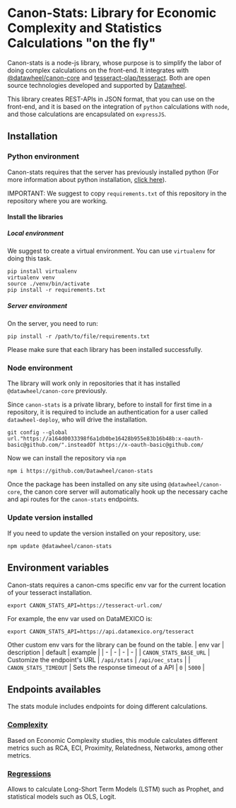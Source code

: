 # Canon-Stats: Library for Economic Complexity and Statistics Calculations "on the fly"

Canon-stats is a node-js library, whose purpose is to simplify the labor of doing complex calculations on the front-end. It integrates with [@datawheel/canon-core](https://github.com/Datawheel/canon) and [tesseract-olap/tesseract](https://github.com/tesseract-olap/tesseract). Both are open source technologies developed and supported by [Datawheel](https://datawheel.us).

This library creates REST-APIs in JSON format, that you can use on the front-end, and it is based on the integration of `python` calculations with `node`, and those calculations are encapsulated on `expressJS`.

## Installation

### Python environment

Canon-stats requires that the server has previously installed python (For more information about python installation, [click here](https://www.python.org/downloads/)).

IMPORTANT: We suggest to copy `requirements.txt` of this repository in the repository where you are working.

#### Install the libraries
##### Local environment

We suggest to create a virtual environment. You can use `virtualenv` for doing this task.
```
pip install virtualenv
virtualenv venv
source ./venv/bin/activate
pip install -r requirements.txt
```
##### Server environment
On the server, you need to run:

```
pip install -r /path/to/file/requirements.txt
```

Please make sure that each library has been installed successfully.

### Node environment

The library will work only in repositories that it has installed `@datawheel/canon-core` previously.

Since `canon-stats` is a private library, before to install for first time in a repository, it is required to include an authentication for a user called `datawheel-deploy`, who will drive the installation.

```
git config --global url."https://a164d0033398f6a1db0be16428b955e83b16b48b:x-oauth-basic@github.com/".insteadOf https://x-oauth-basic@github.com/
```
Now we can install the repository via `npm`
```
npm i https://github.com/Datawheel/canon-stats
```

Once the package has been installed on any site using `@datawheel/canon-core`, the canon core server will automatically hook up the necessary cache and api routes for the `canon-stats` endpoints.

### Update version installed

If you need to update the version installed on your repository, use:
```
npm update @datawheel/canon-stats
```

## Environment variables

Canon-stats requires a canon-cms specific env var for the current location of your  tesseract installation.
```
export CANON_STATS_API=https://tesseract-url.com/
```

For example, the env var used on DataMEXICO is:
```
export CANON_STATS_API=https://api.datamexico.org/tesseract
```
Other custom env vars for the library can be found on the table.
| env var | description | default  | example |
| - | - | - | - |
| `CANON_STATS_BASE_URL` | Customize the endpoint's URL | `/api/stats` | `/api/oec_stats` |
| `CANON_STATS_TIMEOUT` | Sets the response timeout of a API | `0` | `5000` |


## Endpoints availables

The stats module includes endpoints for doing different calculations. 

### [Complexity](docs/COMPLEXITY.md)
Based on Economic Complexity studies, this module calculates different metrics such as RCA, ECI, Proximity, Relatedness, Networks, among other metrics.

### [Regressions](docs/REGRESSIONS.md)
Allows to calculate Long-Short Term Models (LSTM) such as Prophet, and statistical models such as OLS, Logit.